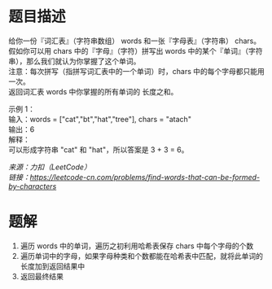 # 题目描述
给你一份『词汇表』（字符串数组） words 和一张『字母表』（字符串） chars。  
假如你可以用 chars 中的『字母』（字符）拼写出 words 中的某个『单词』（字符串），那么我们就认为你掌握了这个单词。  
注意：每次拼写（指拼写词汇表中的一个单词）时，chars 中的每个字母都只能用一次。  
返回词汇表 words 中你掌握的所有单词的 长度之和。  

示例 1：  
输入：words = ["cat","bt","hat","tree"], chars = "atach"  
输出：6  
解释：   
可以形成字符串 "cat" 和 "hat"，所以答案是 3 + 3 = 6。  

*来源：力扣（LeetCode）  
链接：https://leetcode-cn.com/problems/find-words-that-can-be-formed-by-characters* 


# 题解
1. 遍历 words 中的单词，遍历之初利用哈希表保存 chars 中每个字母的个数  
2. 遍历单词中的字母，如果字母种类和个数都能在哈希表中匹配，就将此单词的长度加到返回结果中
3. 返回最终结果

